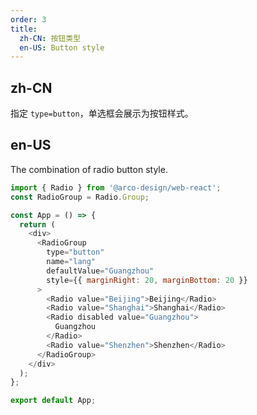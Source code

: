 ```yaml
---
order: 3
title:
  zh-CN: 按钮类型
  en-US: Button style
---
```


## zh-CN

指定 `type=button`，单选框会展示为按钮样式。

## en-US

The combination of radio button style.

```js
import { Radio } from '@arco-design/web-react';
const RadioGroup = Radio.Group;

const App = () => {
  return (
    <div>
      <RadioGroup
        type="button"
        name="lang"
        defaultValue="Guangzhou"
        style={{ marginRight: 20, marginBottom: 20 }}
      >
        <Radio value="Beijing">Beijing</Radio>
        <Radio value="Shanghai">Shanghai</Radio>
        <Radio disabled value="Guangzhou">
          Guangzhou
        </Radio>
        <Radio value="Shenzhen">Shenzhen</Radio>
      </RadioGroup>
    </div>
  );
};

export default App;
```

